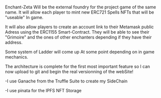 Enchant-Zeta
Will be the external foundry for the project game of the same name.
It will allow each player to mint new ERC721 Spells NFTs that will be "useable" In game.

It will also allow players to create an account link to their Metamask public Adress using the ERC1155 Smart-Contract.
They will be able to see their "Grimoire" and the ones of other enchanters depending if they have their address.

Some system of Ladder will come up At some point depending on in game mechanics.


The architecture is complete for the first most important feature so I can now upload to git and begin the real
versionning of the webSite!

-I use Ganache from the Truffle Suite to create my SideChain

-I use pinata for the IPFS NFT Storage